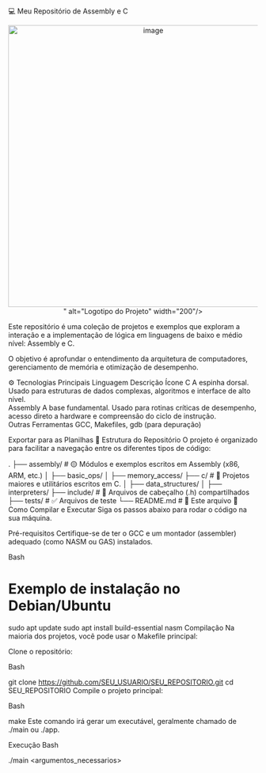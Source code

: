 💻 Meu Repositório de Assembly e C
<p align="center">
<img src="<img width="760" height="570" alt="image" src="https://github.com/user-attachments/assets/c94ce93b-5306-4c4e-baf3-106f0059b442" />
" alt="Logotipo do Projeto" width="200"/>
</p>

Este repositório é uma coleção de projetos e exemplos que exploram a interação e a implementação de lógica em linguagens de baixo e médio nível: Assembly e C.

O objetivo é aprofundar o entendimento da arquitetura de computadores, gerenciamento de memória e otimização de desempenho.

⚙️ Tecnologias Principais
Linguagem	Descrição	Ícone
C	A espinha dorsal. Usado para estruturas de dados complexas, algoritmos e interface de alto nível.	
Assembly	A base fundamental. Usado para rotinas críticas de desempenho, acesso direto a hardware e compreensão do ciclo de instrução.	
Outras Ferramentas	GCC, Makefiles, gdb (para depuração)	

Exportar para as Planilhas
📂 Estrutura do Repositório
O projeto é organizado para facilitar a navegação entre os diferentes tipos de código:

.
├── assembly/         # 🟡 Módulos e exemplos escritos em Assembly (x86, ARM, etc.)
│   ├── basic_ops/
│   ├── memory_access/
├── c/                # 🔵 Projetos maiores e utilitários escritos em C.
│   ├── data_structures/
│   ├── interpreters/
├── include/          # 🧩 Arquivos de cabeçalho (.h) compartilhados
├── tests/            # ✅ Arquivos de teste
└── README.md         # 📄 Este arquivo
🚀 Como Compilar e Executar
Siga os passos abaixo para rodar o código na sua máquina.

Pré-requisitos
Certifique-se de ter o GCC e um montador (assembler) adequado (como NASM ou GAS) instalados.

Bash

# Exemplo de instalação no Debian/Ubuntu
sudo apt update
sudo apt install build-essential nasm
Compilação
Na maioria dos projetos, você pode usar o Makefile principal:

Clone o repositório:

Bash

git clone https://github.com/SEU_USUARIO/SEU_REPOSITORIO.git
cd SEU_REPOSITORIO
Compile o projeto principal:

Bash

make
Este comando irá gerar um executável, geralmente chamado de ./main ou ./app.

Execução
Bash

./main <argumentos_necessarios>
